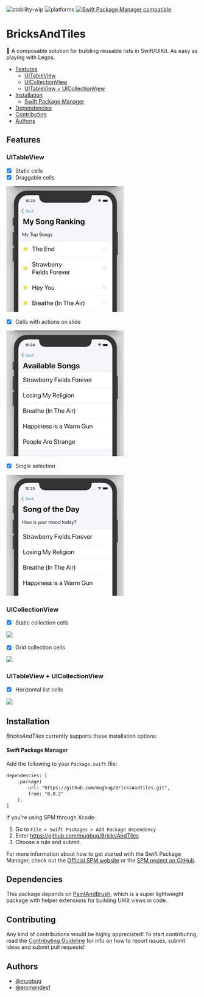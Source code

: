 ![stability-wip](https://img.shields.io/badge/stability-work_in_progress-lightgrey.svg) ![platforms](https://img.shields.io/badge/platforms-iOS-333333.svg) [![Swift Package Manager compatible](https://img.shields.io/badge/Swift%20Package%20Manager-compatible-brightgreen.svg)](https://github.com/apple/swift-package-manager)

# BricksAndTiles

🧱 A composable solution for building reusable lists in Swift/UIKit. As easy as playing with Legos.

  - [Features](#features)
    - [UITableView](#uitableview)
    - [UICollectionView](#uicollectionview)
    - [UITableView + UICollectionView](#uitableview--uicollectionview)
  - [Installation](#installation)
      - [Swift Package Manager](#swift-package-manager)
  - [Dependencies](#dependencies)
  - [Contributing](#contributing)
  - [Authors](#authors)

## Features

### UITableView
- [x] Static cells
- [x] Draggable cells

![](demoAssets/draggable.gif)

- [x] Cells with actions on slide

![](demoAssets/slide_actions.gif)

- [x] Single selection

![](demoAssets/selectable.gif)

### UICollectionView
- [x] Static collection cells

![](demoAssets/collection.gif)

- [x] Grid collection cells

![](demoAssets/grid.gif)

### UITableView + UICollectionView
- [x] Horizontal list cells

![](demoAssets/horizontal_sliders.gif)

## Installation

_BricksAndTiles_ currently supports these installation options:

#### Swift Package Manager

Add the following to your `Package.swift` file:

```
dependencies: [
    .package(
        url: "https://github.com/mugbug/BricksAndTiles.git", 
        from: "0.0.2"
    ),
]
```

If you're using SPM through Xcode:

1. Go to `File > Swift Packages > Add Package Dependency` 
2. Enter https://github.com/mugbug/BricksAndTiles
3. Choose a rule and submit.

For more information about how to get started with the Swift Package Manager, check out the [Official SPM website](https://swift.org/package-manager/) or the [SPM project on GitHub](https://github.com/apple/swift-package-manager).

## Dependencies

This package depends on [PaintAndBrush](https://github.com/mugbug/PaintAndBrush), which is a super lightweight package with helper extensions for building UIKit views in code.

## Contributing

Any kind of contributions would be highly appreciated! To start contributing, read the [Contributing Guideline](https://github.com/mugbug/BricksAndTiles/blob/master/CONTRIBUTING.md) for info on how to report issues, submit ideas and submit pull requests!

## Authors

- [@mugbug](https://github.com/mugbug)
- [@emmendesf](https://github.com/emmendesf)
